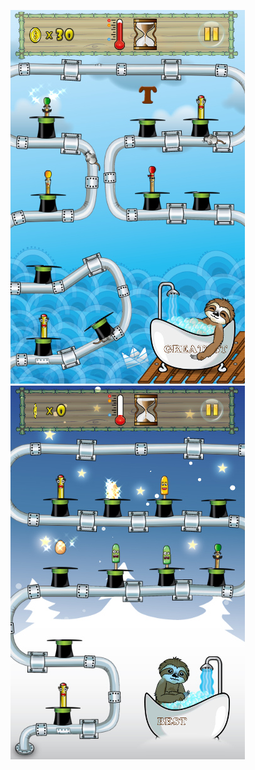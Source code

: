 ![](https://github.com/Mahdi7s/Warm-Me-Unity-Game/raw/main/Screen-Shots/1.jpg)
![](https://github.com/Mahdi7s/Warm-Me-Unity-Game/raw/main/Screen-Shots/2.jpg)

